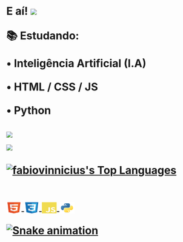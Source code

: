<h1 aling=center>
E aí!
  <img src="https://media.tenor.com/w33hdDzoSE0AAAAi/haunter.gif" width=50> 
  
📚 Estudando: 

• Inteligência Artificial (I.A)

• HTML / CSS / JS

• Python
<div>
  <a href="https://github.com/fabiovinnicius">
  <img height="180em" src=https://github-readme-stats.vercel.app/api?username=fabiovinnicius&theme=default&show_icons=true&hide_border=false&count_private=true)/>
    <div>
  <img height="180em" src=https://github-readme-streak-stats.herokuapp.com/?user=fabiovinnicius&theme=default&hide_border=true)/>
    
![fabiovinnicius's Top Languages](https://github-readme-stats.vercel.app/api/top-langs/?username=fabiovinnicius&theme=default&show_icons=true&hide_border=false&layout=compact)
</div>
<div style="display: inline_block"><br>
  <img align="center" alt="HTML" height="30" width="40" src="https://raw.githubusercontent.com/devicons/devicon/master/icons/html5/html5-original.svg">
  <img align="center" alt="CSS" height="30" width="40" src="https://raw.githubusercontent.com/devicons/devicon/master/icons/css3/css3-original.svg">
  <img align="center" alt="Js" height="30" width="40" src="https://raw.githubusercontent.com/devicons/devicon/master/icons/javascript/javascript-plain.svg">
  <img align="center" alt="CSS" height="30" width="40" src="https://raw.githubusercontent.com/devicons/devicon/master/icons/python/python-original.svg">

  ![Snake animation](https://github.com/fabiovinnicius/fabiovinnicius/blob/output/github-contribution-grid-snake.svg)
</div>
